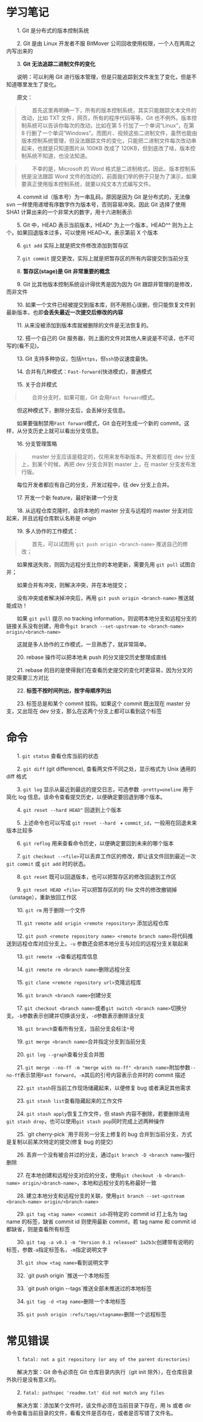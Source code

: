 # 学习笔记

　　1. Git 是分布式的版本控制系统

　　2. Git 是由 Linux 开发者不服 BitMover 公司回收使用权限，一个人在两周之内写出来的

　　3. **Git 无法追踪二进制文件的变化**

　　说明：可以利用 Git 进行版本管理，但是只能追踪到文件发生了变化，但是不知道哪里发生了变化。

　　原文：

> 　　首先这里再明确一下，所有的版本控制系统，其实只能跟踪文本文件的改动，比如 TXT 文件，网页，所有的程序代码等等，Git 也不例外。版本控制系统可以告诉你每次的改动，比如在第 5 行加了一个单词“Linux”，在第 8 行删了一个单词“Windows”。而图片、视频这些二进制文件，虽然也能由版本控制系统管理，但没法跟踪文件的变化，只能把二进制文件每次改动串起来，也就是只知道图片从 100KB 改成了 120KB，但到底改了啥，版本控制系统不知道，也没法知道。

> 　　不幸的是，Microsoft 的 Word 格式是二进制格式，因此，版本控制系统是没法跟踪 Word 文件的改动的，前面我们举的例子只是为了演示，如果要真正使用版本控制系统，就要以纯文本方式编写文件。


　　4. commit id（版本号）为一串乱码，原因是因为 Git 是分布式的，无法像 svn 一样使用递增有序数字作为版本号，否则容易冲突。因此 Git 选择了使用 SHA1 计算出来的一个非常大的数字，用十六进制表示

　　5. Git 中，HEAD 表示当前版本，HEAD^ 为上一个版本，HEAD^^ 则为上上个。如果回退版本过多，可以使用 HEAD~X，表示第前 X 个版本

　　6. `git add` 实际上就是把文件修改添加到暂存区

　　7. `git commit` 提交更改，实际上就是把暂存区的所有内容提交到当前分支

　　8. **暂存区(stage)是 Git 非常重要的概念**

　　9. Git 比其他版本控制系统设计得优秀是因为因为 Git 跟踪并管理的是修改，而非文件

　　10. 如果一个文件已经被提交到版本库，则不用担心误删，但只能恢复文件到最新版本，也即**会丢失最近一次提交后修改的内容**

　　11. 从来没被添加到版本库就被删除的文件是无法恢复的。

　　12. 搭一个自己的 Git 服务器，则上面的文件对其他人来说是不可读，也不可写的(看不见)。

　　13. Git 支持多种协议，包括`https`，但`ssh`协议速度最快。

　　14. 合并有几种模式：`Fast-forward`(快进模式)，普通模式

　　15. 关于合并模式

> 　　合并分支时，如果可能，Git 会用`Fast forward`模式。

　　但这种模式下，删除分支后，会丢掉分支信息。

　　如果要强制禁用`Fast forward`模式，Git 会在时生成一个新的 commit，这样，从分支历史上就可以看出分支信息。


　　16. 分支管理策略

> 　　master 分支应该是稳定的，仅用来发布新版本。开发都应在 dev 分支上，到某个时候，再把 dev 分支合并到 master 上，在 master 分支发布发行版。

　　每位开发者都应有自己的分支，开发过程中，往 dev 分支上合并。


　　17. 开发一个新 feature，最好新建一个分支

　　18. 从远程仓库克隆时，会将本地的 master 分支与远程的 master 分支对应起来，并且远程仓库默认名称是 origin

　　19. 多人协作的工作模式：

> 　　首先，可以试图用 `git push origin <branch-name>` 推送自己的修改；

　　如果推送失败，则因为远程分支比你的本地更新，需要先用 `git pull` 试图合并；

　　如果合并有冲突，则解决冲突，并在本地提交；

　　没有冲突或者解决掉冲突后，再用 `git push origin <branch-name>` 推送就能成功！

　　如果 `git pull` 提示 no tracking information，则说明本地分支和远程分支的链接关系没有创建，用命令`git branch --set-upstream-to <branch-name> origin/<branch-name>`

　　这就是多人协作的工作模式，一旦熟悉了，就非常简单。


　　20. rebase 操作可以把本地未 push 的分叉提交历史整理成直线

　　21. rebase 的目的是使得我们在查看历史提交的变化时更容易，因为分叉的提交需要三方对比

　　22. **标签不按时间列出，按字母顺序列出**

　　23. 标签总是和某个 commit 挂钩。如果这个 commit 既出现在 master 分支，又出现在 dev 分支，那么在这两个分支上都可以看到这个标签





# 命令

　　1. `git status` 查看仓库当前的状态

　　2. `git diff` (git difference), 查看两文件不同之处，显示格式为 Unix 通用的 diff 格式

　　3. `git log` 显示从最近到最远的提交日志，可选参数 `-pretty=oneline` 用于简化 log 信息。该命令查看提交历史，以便确定要回退到哪个版本。

　　4. `git reset --hard HEAD^` 回退到上个版本

　　5. 上述命令也可以写成 `git reset --hard ` + `commit_id`，一般用在回退未来版本比较多

　　6. `git reflog` 用来查看命令历史，以便确定要回到未来的哪个版本

　　7. `git checkout --<file>`可以丢弃工作区的修改，即让该文件回到最近一次 `git commit` 或 `git add` 时的状态。

　　8. `git reset` 既可以回退版本，也可以把暂存区的修改回退到工作区

　　9. `git reset HEAD <file>` 可以把暂存区的的 file 文件的修改撤销掉（unstage），重新放回工作区

　　10. `git rm` 用于删除一个文件

　　11. `git remote add origin <remote repository>` 添加远程仓库

　　12. `git push <remote repository name> <remote branch name>`将代码推送到远程仓库对应分支上。`-u` 参数还会把本地分支与对应的远程分支关联起来

　　13. `git remote -v`查看远程库信息

　　14. `git remote rm <branch name>`删除远程分支

　　15. `git clone <remote repository url>`克隆远程库

　　16. `git branch <branch name>`创建分支

　　17. `git checkout <branch name>`或者`git switch <branch name>`切换分支。`-b`参数表示创建并切换该分支，`-d`参数表示删除该分支

　　18. `git branch`查看所有分支，当前分支会标注`*`号

　　19. `git merge <branch name>`合并指定分支到当前分支

　　20. `git log --graph`查看分支合并图

　　21. `git merge --no-ff -m "merge with no-ff" <branch name>`附加参数`--no-ff`表示禁用`Fast forward`，`-m`其后的引号内容表示合并时的 commit 描述

　　22. `git stash`将当前工作现场储藏起来，以便修复 bug 或者满足其他需求

　　23. `git stash list`查看隐藏起来的工作文件

　　24. `git stash apply`恢复工作文件，但 stash 内容不删除，若要删除请用`git stash drop`，也可以使用`git stash pop`同时完成上述两种操作

　　25\. \`git cherry-pick <commit id>\`用于将另一分支上修复的 bug 合并到当前分支，方式是复制以前某次特定的提交(修复 bug 的提交)

　　26. 丢弃一个没有被合并过的分支，通过`git branch -D <branch name>`强行删除

　　27. 在本地创建和远程分支对应的分支，使用`git checkout -b <branch-name> origin/<branch-name>`，本地和远程分支的名称最好一致

　　28. 建立本地分支和远程分支的关联，使用`git branch --set-upstream <branch-name> origin/<branch-name>`

　　29. `git tag <tag name> <commit id>`将特定的 commit id 打上名为 tag name 的标签，缺省 commit id 则使用最新 commit，若 tag name 和 commit id 都缺省，则是查看所有标签

　　30. `git tag -a v0.1 -m "Version 0.1 released" 1a2b3c`创建带有说明的标签，参数`-a`指定标签名，`-m`指定说明文字

　　31. `git show <tag name>`看到说明文字

　　32\. \`git push origin <tag name>\`推送一个本地标签

　　33\. \`git push origin --tags\`推送全部未推送过的本地标签

　　34. `git tag -d <tag name>`删除一个本地标签

　　35. `git push origin :refs/tags/<tagname>`删除一个远程标签










# 常见错误

　　1. `fatal: not a git repository (or any of the parent directories)`

　　解决方案：Git 命令必须在 Git 仓库目录内执行（git init 除外），在仓库目录外执行是没有意义的。


　　2. `fatal: pathspec 'readme.txt' did not match any files`

　　解决方案：添加某个文件时，该文件必须在当前目录下存在，用 ls 或者 dir 命令查看当前目录的文件，看看文件是否存在，或者是否写错了文件名。

